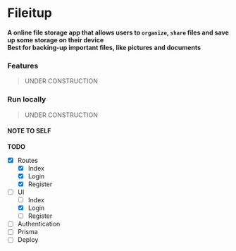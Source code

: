 # Fileitup
**A online file storage app that allows users to `organize`, `share` files and save up some storage on their device**<br>
**Best for backing-up important files, like pictures and documents**


### Features
> UNDER CONSTRUCTION

### Run locally
> UNDER CONSTRUCTION


#### NOTE TO SELF
**TODO**
- [x] Routes
    - [x] Index
    - [x] Login
    - [x] Register
- [ ] UI
    - [ ] Index
    - [x] Login
    - [ ] Register
- [ ] Authentication
- [ ] Prisma
- [ ] Deploy
